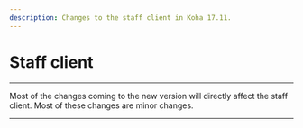 ```yaml
---
description: Changes to the staff client in Koha 17.11.
---
```


# Staff client

***

Most of the changes coming to the new version will directly affect the staff client.  Most of these changes are minor changes.

***
